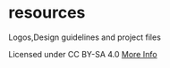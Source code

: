 # resources
Logos,Design guidelines and project files

Licensed under CC BY-SA 4.0 [More Info](https://creativecommons.org/licenses/by-sa/4.0/)
